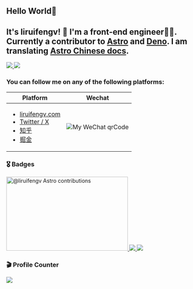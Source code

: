 ## Hello World🎉 
## It's liruifengv! 👋  I'm a front-end engineer👨‍💻. Currently a contributor to [Astro](https://github.com/withastro) and [Deno](https://github.com/denoland). I am translating [Astro Chinese docs](https://docs.astro.build/zh-cn/getting-started/).

<a href="https://liruifengv.com#gh-light-mode-only">
  <img src="https://skillicons.dev/icons?i=js,ts,rust,go,deno,nodejs,react,vue,astro&theme=light" />
</a>

<a href="https://liruifengv.com#gh-dark-mode-only">
  <img src="https://skillicons.dev/icons?i=js,ts,rust,go,deno,nodejs,react,vue,astro&theme=dark" />
</a>

### You can follow me on any of the following platforms:

| Platform                                       | Wechat                                              |
| ---------------------------------------------- | ------------------------------------------------- |
| <ul> <li> [liruifengv.com](https://liruifengv.com)</li> <li> [Twitter / X](https://twitter.com/liruifengv)</li> <li> [知乎](https://www.zhihu.com/people/liruifengv) </li><li> [掘金](https://juejin.cn/user/237150239994471) </li>  </ul>    |  ![My WeChat qrCode](https://bucket.liruifengv.com/qrcode.png)   |


### 🎖 Badges

<a target="_blank" href="https://astro.badg.es/contributor/liruifengv/">
  <img src="https://astro.badg.es/v2/contributor/liruifengv.svg" alt="@liruifengv Astro contributions" width="320" height="195">
</a>
<a href="https://github.com/liruifengv#gh-dark-mode-only">
  <img src="https://github-readme-stats-one-mu-82.vercel.app/api?username=liruifengv&show_icons=true&theme=vue-dark&border_color=42b973#gh-dark-mode-only" />
</a>
<a href="https://github.com/liruifengv#gh-light-mode-only">
  <img src="https://github-readme-stats-one-mu-82.vercel.app/api?username=liruifengv&show_icons=true&icon_color=805AD5&text_color=718096&bg_color=ffffff#gh-light-mode-only" />
</a>

### 🎬 Profile Counter
![](https://profile-counter.glitch.me/liruifengv/count.svg)
